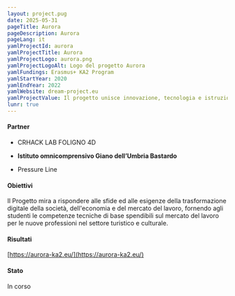 ```yaml
---
layout: project.pug
date: 2025-05-31
pageTitle: Aurora
pageDescription: Aurora
pageLang: it
yamlProjectId: aurora
yamlProjectTitle: Aurora
yamlProjectLogo: aurora.png
yamlProjectLogoAlt: Logo del progetto Aurora
yamlFundings: Erasmus+ KA2 Program
yamlStartYear: 2020
yamlEndYear: 2022
yamlWebsite: dream-project.eu
yamlProjectValue: Il progetto unisce innovazione, tecnologia e istruzione per migliorare l’attratività territoriale attraverso la realtà aumentata (AR). Progettato per colmare il divario tra le offerte educative e le esigenze del mercato locale, AURORA fornisce risorse educative aperte (OER) che integrano le tecnologie AR nella formazione professionale e nella promozione del patrimonio culturale. 
lunr: true
---
```

									
#### Partner

- CRHACK LAB FOLIGNO 4D

- **Istituto omnicomprensivo Giano dell’Umbria Bastardo**

- Pressure Line

#### Obiettivi  
Il Progetto mira a  rispondere alle sfide ed alle esigenze della trasformazione digitale della società, dell'economia e del mercato del lavoro, fornendo agli studenti le competenze tecniche di base spendibili sul mercato del lavoro per le nuove professioni nel settore turistico e culturale.

#### Risultati   
[https://aurora-ka2.eu/](https://aurora-ka2.eu/)

#### Stato  
In corso 